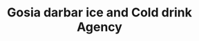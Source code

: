 ---
title: "Gosia darbar ice and Cold drink Agency"
url: /karachi/gosia-darbar-ice-and-cold-drink-agency/
shop: water
---